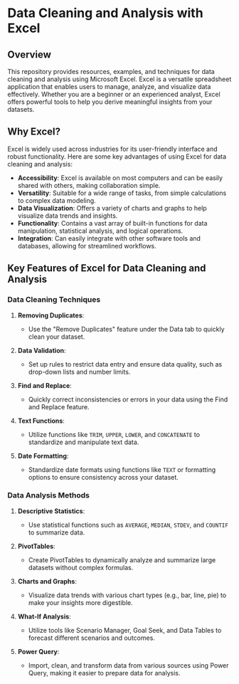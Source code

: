 # Data Cleaning and Analysis with Excel

## Overview

This repository provides resources, examples, and techniques for data cleaning and analysis using Microsoft Excel. Excel is a versatile spreadsheet application that enables users to manage, analyze, and visualize data effectively. Whether you are a beginner or an experienced analyst, Excel offers powerful tools to help you derive meaningful insights from your datasets.

## Why Excel?

Excel is widely used across industries for its user-friendly interface and robust functionality. Here are some key advantages of using Excel for data cleaning and analysis:

- **Accessibility**: Excel is available on most computers and can be easily shared with others, making collaboration simple.
- **Versatility**: Suitable for a wide range of tasks, from simple calculations to complex data modeling.
- **Data Visualization**: Offers a variety of charts and graphs to help visualize data trends and insights.
- **Functionality**: Contains a vast array of built-in functions for data manipulation, statistical analysis, and logical operations.
- **Integration**: Can easily integrate with other software tools and databases, allowing for streamlined workflows.

## Key Features of Excel for Data Cleaning and Analysis

### Data Cleaning Techniques

1. **Removing Duplicates**: 
   - Use the "Remove Duplicates" feature under the Data tab to quickly clean your dataset.
   
2. **Data Validation**: 
   - Set up rules to restrict data entry and ensure data quality, such as drop-down lists and number limits.

3. **Find and Replace**: 
   - Quickly correct inconsistencies or errors in your data using the Find and Replace feature.

4. **Text Functions**: 
   - Utilize functions like `TRIM`, `UPPER`, `LOWER`, and `CONCATENATE` to standardize and manipulate text data.

5. **Date Formatting**: 
   - Standardize date formats using functions like `TEXT` or formatting options to ensure consistency across your dataset.

### Data Analysis Methods

1. **Descriptive Statistics**: 
   - Use statistical functions such as `AVERAGE`, `MEDIAN`, `STDEV`, and `COUNTIF` to summarize data.

2. **PivotTables**: 
   - Create PivotTables to dynamically analyze and summarize large datasets without complex formulas.

3. **Charts and Graphs**: 
   - Visualize data trends with various chart types (e.g., bar, line, pie) to make your insights more digestible.

4. **What-If Analysis**: 
   - Utilize tools like Scenario Manager, Goal Seek, and Data Tables to forecast different scenarios and outcomes.

5. **Power Query**: 
   - Import, clean, and transform data from various sources using Power Query, making it easier to prepare data for analysis.
